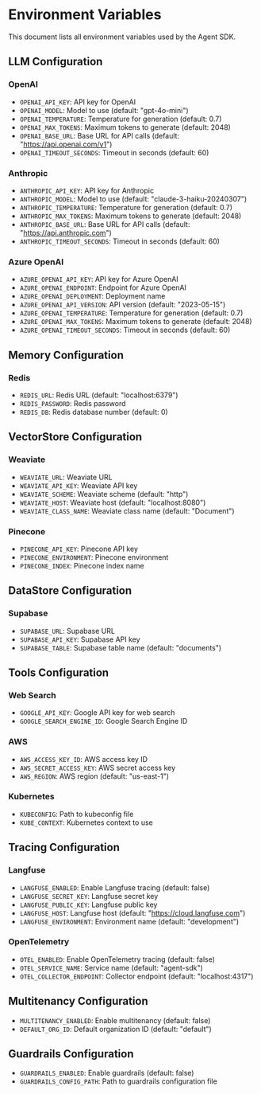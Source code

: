 # Environment Variables

This document lists all environment variables used by the Agent SDK.

## LLM Configuration

### OpenAI

- `OPENAI_API_KEY`: API key for OpenAI
- `OPENAI_MODEL`: Model to use (default: "gpt-4o-mini")
- `OPENAI_TEMPERATURE`: Temperature for generation (default: 0.7)
- `OPENAI_MAX_TOKENS`: Maximum tokens to generate (default: 2048)
- `OPENAI_BASE_URL`: Base URL for API calls (default: "https://api.openai.com/v1")
- `OPENAI_TIMEOUT_SECONDS`: Timeout in seconds (default: 60)

### Anthropic

- `ANTHROPIC_API_KEY`: API key for Anthropic
- `ANTHROPIC_MODEL`: Model to use (default: "claude-3-haiku-20240307")
- `ANTHROPIC_TEMPERATURE`: Temperature for generation (default: 0.7)
- `ANTHROPIC_MAX_TOKENS`: Maximum tokens to generate (default: 2048)
- `ANTHROPIC_BASE_URL`: Base URL for API calls (default: "https://api.anthropic.com")
- `ANTHROPIC_TIMEOUT_SECONDS`: Timeout in seconds (default: 60)

### Azure OpenAI

- `AZURE_OPENAI_API_KEY`: API key for Azure OpenAI
- `AZURE_OPENAI_ENDPOINT`: Endpoint for Azure OpenAI
- `AZURE_OPENAI_DEPLOYMENT`: Deployment name
- `AZURE_OPENAI_API_VERSION`: API version (default: "2023-05-15")
- `AZURE_OPENAI_TEMPERATURE`: Temperature for generation (default: 0.7)
- `AZURE_OPENAI_MAX_TOKENS`: Maximum tokens to generate (default: 2048)
- `AZURE_OPENAI_TIMEOUT_SECONDS`: Timeout in seconds (default: 60)

## Memory Configuration

### Redis

- `REDIS_URL`: Redis URL (default: "localhost:6379")
- `REDIS_PASSWORD`: Redis password
- `REDIS_DB`: Redis database number (default: 0)

## VectorStore Configuration

### Weaviate

- `WEAVIATE_URL`: Weaviate URL
- `WEAVIATE_API_KEY`: Weaviate API key
- `WEAVIATE_SCHEME`: Weaviate scheme (default: "http")
- `WEAVIATE_HOST`: Weaviate host (default: "localhost:8080")
- `WEAVIATE_CLASS_NAME`: Weaviate class name (default: "Document")

### Pinecone

- `PINECONE_API_KEY`: Pinecone API key
- `PINECONE_ENVIRONMENT`: Pinecone environment
- `PINECONE_INDEX`: Pinecone index name

## DataStore Configuration

### Supabase

- `SUPABASE_URL`: Supabase URL
- `SUPABASE_API_KEY`: Supabase API key
- `SUPABASE_TABLE`: Supabase table name (default: "documents")

## Tools Configuration

### Web Search

- `GOOGLE_API_KEY`: Google API key for web search
- `GOOGLE_SEARCH_ENGINE_ID`: Google Search Engine ID

### AWS

- `AWS_ACCESS_KEY_ID`: AWS access key ID
- `AWS_SECRET_ACCESS_KEY`: AWS secret access key
- `AWS_REGION`: AWS region (default: "us-east-1")

### Kubernetes

- `KUBECONFIG`: Path to kubeconfig file
- `KUBE_CONTEXT`: Kubernetes context to use

## Tracing Configuration

### Langfuse

- `LANGFUSE_ENABLED`: Enable Langfuse tracing (default: false)
- `LANGFUSE_SECRET_KEY`: Langfuse secret key
- `LANGFUSE_PUBLIC_KEY`: Langfuse public key
- `LANGFUSE_HOST`: Langfuse host (default: "https://cloud.langfuse.com")
- `LANGFUSE_ENVIRONMENT`: Environment name (default: "development")

### OpenTelemetry

- `OTEL_ENABLED`: Enable OpenTelemetry tracing (default: false)
- `OTEL_SERVICE_NAME`: Service name (default: "agent-sdk")
- `OTEL_COLLECTOR_ENDPOINT`: Collector endpoint (default: "localhost:4317")

## Multitenancy Configuration

- `MULTITENANCY_ENABLED`: Enable multitenancy (default: false)
- `DEFAULT_ORG_ID`: Default organization ID (default: "default")

## Guardrails Configuration

- `GUARDRAILS_ENABLED`: Enable guardrails (default: false)
- `GUARDRAILS_CONFIG_PATH`: Path to guardrails configuration file 